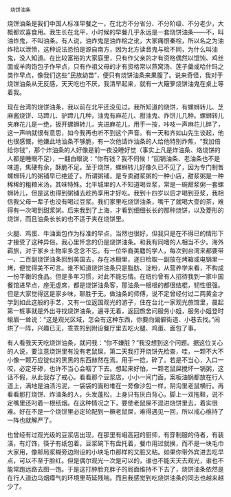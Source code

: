      烧饼油条 

   烧饼油条是我们中国人标准早餐之一，在北方不分省分、不分阶级、不分老少，大概都欢喜食用。我生长在北平，小时候的早餐几乎永远是一套烧饼油条——不，叫油炸鬼，不叫油条。有人说，油炸鬼是油炸桧之讹，大家痛恨秦桧，所以名之为油炸桧以泄愤，这种说法恐怕是源自南方，因为北方读音鬼与桧不同，为什么叫油鬼，没人知道。在比较富裕的大家庭里，只有作父亲的才有资格偶然以馄饨、鸡丝面或羊肉馅包子作早点，只有作祖父母的才有资格常以燕窝汤、莲子羹或哈什玛之类作早点，像我们这些“民族幼苗”，便只有烧饼油条来果腹了。说来奇怪，我对于烧饼油条从无反感，天天吃也不厌，我清早起来，就有一大簸箩烧饼油鬼在桌上等着我。 

   现在台湾的烧饼油条，我以前在北平还没见过。我所知道的烧饼，有螺蛳转儿、芝麻酱烧饼、马蹄儿、驴蹄儿几种，油鬼有麻花儿、甜油鬼、炸饼儿几种。螺蛳转儿夹麻花儿是一绝，扳开螺蛳转儿，夹进麻花儿，用手一按，咔吱一声麻花儿碎了，这一声响就很有意思，如今我再也听不到这个声音。有一天和齐如山先生谈起，他也很感慨，他嫌此地油条不够脆，有一次他请炸油条的人给他特别炸焦，“我加倍给你钱”，那个炸油条的人好像是前一夜没睡好觉（事实上凡是炸油条、烙烧饼的人都是睡眠不足），一翻白眼说：“你有钱？我不伺候！”回锅油条、老油条也不是味道，焦硬有余，酥脆不足。至于烧饼，螺蛳转儿好像久已不见了，因为专门制售螺蛳转儿的粥铺早已绝迹了。所谓粥铺，是专卖甜浆粥的一种小店，甜浆粥是一种稀稀的粗粮米汤，其味特殊。北平城里的人不知道喝豆浆，常是一碗甜浆粥一套螺蛳转儿，但是这也得到粥铺去趁热享用才好吃。我到十四岁以后才喝到豆浆，我相信我父母一辈子也没有喝过豆浆。我们家里吃烧饼油条，嘴干了就喝大壶的茶，难得有一次喝到甜浆粥。后来我到了上海，才看到细细长长的那种烧饼，以及菱形的烧饼，而且油条长长的也不适于夹在烧饼里。 

   火腿、鸡蛋、牛油面包作为标准的早点，当然也很好，但我只是在不得已的情形下才接受了这种异俗。我心里怀念的仍是烧饼油条。和我有同嗜的人相当不少。海外羁旅，对于家乡土物率多念念不忘。有一位华裔美籍的学人，每次到台湾来都要带一、二百副烧饼油条回到美国去，存在冰橱里，逐日检取一副放在烤箱或电锅里一烤，便觉得美不可言。谁不知道烧饼油条只是脂肪、淀粉，从营养学来看，不构成一份平衡的食品。但是多年习惯，对此不能忘情。在纽约曾有人招待我到一家中国餐馆进早点，座无虚席，都是烧饼油条客，那油条一根根的都很结棍，韧性很强。但是大家觉得这是家乡味，聊胜于无。做油条的师傅，说不定曾经付过二两黄金才学到如此这般的手艺，又有一位返国观光的游子，住在台北一家观光旅馆里，晨起第一桩事就是外出寻找烧饼油条，遍寻无着，返回旅舍问服务小姐，服务小姐登时蛾眉一耸说：“这是观光区域，怎会有这种东西，你要向偏僻街道、小巷去找。”闹烘了一阵，兴趣已无，乖乖的到附设餐厅里去吃火腿、鸡蛋、面包了事。 

   有人看我天天吃烧饼油条，就问我：“你不嫌脏？”我没想到这个问题。据这位关心的人说，要注意烧饼里有没有老鼠屎，第二天我打开烧饼先检查，哇，一颗不大不小像一颗万应锭似的黑黑的东西赫然在焉。用手一捻，碎了。若是不当心，入口一咬，必定牙碜，也许不当心会咽了下去。想起来好怕，一颗老鼠屎搅坏一锅粥，这话不假，从此我存了戒心。看看那个豆浆店，小小一间门面，案板油锅都放在行人道上，满地是油渍污泥，一袋袋的面粉堆在一旁像沙包一样，阴沟里老鼠横行。再看看那打烧饼、炸油条的人，头发蓬松，上身只有灰白背心，脚上一双拖鞋，说不定嘴里还叼着一根纸烟。在这种情况之下，要使老鼠屎不混进烧饼里去，着实很难。好在不是一个烧饼里必定轮配到一橛老鼠屎，难得遇见一回，所以戒心维持了一阵也就解严了。 

   也曾经有过观光级的豆浆店出现，在那里有峨高冠的厨师，有穿制服的侍者，有装潢，有灯饰，筷子有纸包着，豆浆碗下有盘托着，餐巾用过就换，而不是一块毛巾大家用，像邮局浆糊旁边附设的小块毛巾那样的又脏又粘。如果你带外宾进去吃早点，可以不至于脸红。但是偶尔观光一次是可以的，谁也不能天天去观光，谁也不能常跑远路去图一饱。于是这打肿脸充胖子的局面维持不下去了，烧饼油条依然是在行人道边乌烟瘴气的环境里苟延残喘。而且我感觉到吃烧饼油条的同志也越来越少了。 

